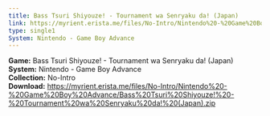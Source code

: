 ```yaml
---
title: Bass Tsuri Shiyouze! - Tournament wa Senryaku da! (Japan)
link: https://myrient.erista.me/files/No-Intro/Nintendo%20-%20Game%20Boy%20Advance/Bass%20Tsuri%20Shiyouze!%20-%20Tournament%20wa%20Senryaku%20da!%20(Japan).zip
type: single1
System: Nintendo - Game Boy Advance
---
```

<b>Game:</b> Bass Tsuri Shiyouze! - Tournament wa Senryaku da! (Japan)<br>
<b>System:</b> Nintendo - Game Boy Advance<br>
<b>Collection:</b> No-Intro<br>
<b>Download:</b> https://myrient.erista.me/files/No-Intro/Nintendo%20-%20Game%20Boy%20Advance/Bass%20Tsuri%20Shiyouze!%20-%20Tournament%20wa%20Senryaku%20da!%20(Japan).zip